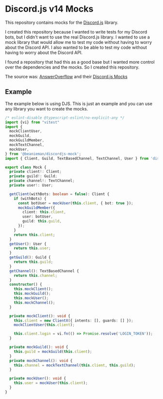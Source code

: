 # Discord.js v14 Mocks

This repository contains mocks for the [Discord.js](https://discord.js.org) library.

I created this repository because I wanted to write tests for my Discord bots, but I didn't want to use the real Discord.js library. I wanted to use a mock library that would allow me to test my code without having to worry about the Discord API. I also wanted to be able to test my code without having to worry about the Discord API.

I found a repository that had this as a good base but I wanted more control over the dependencies and the mocks. So I created this repository.

The source was: [AnswerOverflow](https://github.com/AnswerOverflow/AnswerOverflow) and their [Discord.js Mocks](https://github.com/AnswerOverflow/AnswerOverflow/tree/main/packages/discordjs-mock)

## Example

The example below is using DJS. This is just an example and you can use any library you want to create the mocks.

```ts
/* eslint-disable @typescript-eslint/no-explicit-any */
import {vi} from "vitest"
import {
  mockClientUser,
  mockGuild,
  mockGuildMember,
  mockTextChannel,
  mockUser,
} from '@beanieman/discordjs-mock';
import { Client, Guild, TextBasedChannel, TextChannel, User } from 'discord.js';

export class Mock {
  private client!: Client;
  private guild!: Guild;
  private channel!: TextChannel;
  private user!: User;

  getClient(withBots: boolean = false): Client {
    if (withBots) {
      const botUser = mockUser(this.client, { bot: true });
      mockGuildMember({
        client: this.client,
        user: botUser,
        guild: this.guild,
      });
    }
    return this.client;
  }
  getUser(): User {
    return this.user;
  }
  getGuild(): Guild {
    return this.guild;
  }
  getChannel(): TextBasedChannel {
    return this.channel;
  }
  constructor() {
    this.mockClient();
    this.mockGuild();
    this.mockUser();
    this.mockChannel();
  }

  private mockClient(): void {
    this.client = new ClientX({ intents: [], guards: [] });
    mockClientUser(this.client);

    this.client.login = vi.fn(() => Promise.resolve('LOGIN_TOKEN'));
  }

  private mockGuild(): void {
    this.guild = mockGuild(this.client);
  }
  private mockChannel(): void {
    this.channel = mockTextChannel(this.client, this.guild);
  }

  private mockUser(): void {
    this.user = mockUser(this.client);
  }
}
```

